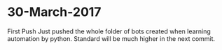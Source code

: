# 30-March-2017
First Push
Just pushed the whole folder of bots created when learning automation by python. Standard will be much higher in the next commit.
